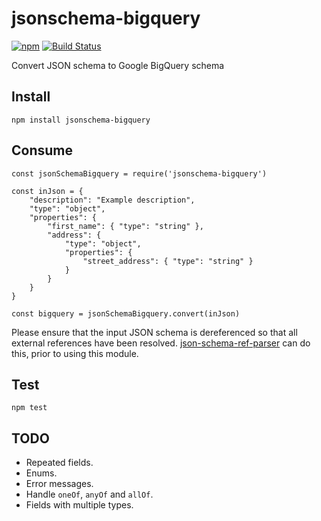 # jsonschema-bigquery

[![npm](https://img.shields.io/npm/v/jsonschema-bigquery.svg)](https://www.npmjs.com/package/jsonschema-bigquery)
[![Build Status](https://travis-ci.org/thedumbterminal/jsonschema-bigquery.svg?branch=master)](https://travis-ci.org/thedumbterminal/jsonschema-bigquery)

Convert JSON schema to Google BigQuery schema

## Install

    npm install jsonschema-bigquery

## Consume

    const jsonSchemaBigquery = require('jsonschema-bigquery')
    
    const inJson = {
    	"description": "Example description",
    	"type": "object",
    	"properties": {
    		"first_name": { "type": "string" },
    		"address": {
    			"type": "object",
    			"properties": {
    				"street_address": { "type": "string" }
    			}
    		}
    	}
    }
    
    const bigquery = jsonSchemaBigquery.convert(inJson)

Please ensure that the input JSON schema is dereferenced so that all external references have been resolved. [json-schema-ref-parser](https://www.npmjs.com/package/json-schema-ref-parser) can do this, prior to using this module.

## Test

    npm test

## TODO

* Repeated fields.
* Enums.
* Error messages.
* Handle `oneOf`, `anyOf` and `allOf`.
* Fields with multiple types.

